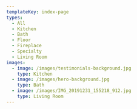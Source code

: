 ```yaml
---
templateKey: index-page
types:
  - All
  - Kitchen
  - Bath
  - Floor
  - Fireplace
  - Specialty
  - Living Room
images:
  - image: /images/testimonials-background.jpg
    type: Kitchen
  - image: /images/hero-background.jpg
    type: Bath
  - image: /images/IMG_20191231_155218_912.jpg
    type: Living Room
---
```


